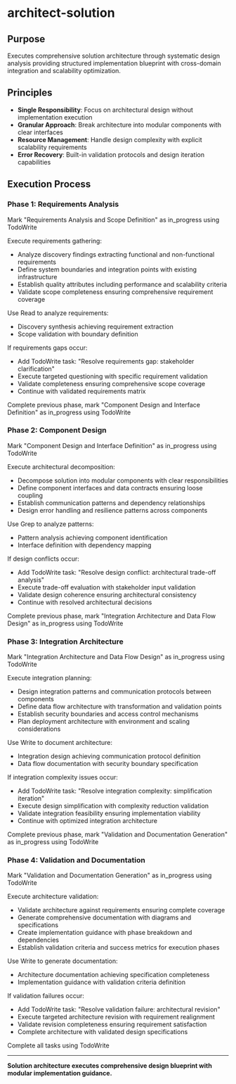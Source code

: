 # architect-solution

## Purpose

Executes comprehensive solution architecture through systematic design analysis providing structured implementation blueprint with cross-domain integration and scalability optimization.

## Principles

- **Single Responsibility**: Focus on architectural design without implementation execution
- **Granular Approach**: Break architecture into modular components with clear interfaces
- **Resource Management**: Handle design complexity with explicit scalability requirements
- **Error Recovery**: Built-in validation protocols and design iteration capabilities

## Execution Process

### Phase 1: Requirements Analysis
Mark "Requirements Analysis and Scope Definition" as in_progress using TodoWrite

Execute requirements gathering:
- Analyze discovery findings extracting functional and non-functional requirements
- Define system boundaries and integration points with existing infrastructure
- Establish quality attributes including performance and scalability criteria
- Validate scope completeness ensuring comprehensive requirement coverage

Use Read to analyze requirements:
- Discovery synthesis achieving requirement extraction
- Scope validation with boundary definition

If requirements gaps occur:
- Add TodoWrite task: "Resolve requirements gap: stakeholder clarification"
- Execute targeted questioning with specific requirement validation
- Validate completeness ensuring comprehensive scope coverage
- Continue with validated requirements matrix

Complete previous phase, mark "Component Design and Interface Definition" as in_progress using TodoWrite

### Phase 2: Component Design
Mark "Component Design and Interface Definition" as in_progress using TodoWrite

Execute architectural decomposition:
- Decompose solution into modular components with clear responsibilities
- Define component interfaces and data contracts ensuring loose coupling
- Establish communication patterns and dependency relationships
- Design error handling and resilience patterns across components

Use Grep to analyze patterns:
- Pattern analysis achieving component identification
- Interface definition with dependency mapping

If design conflicts occur:
- Add TodoWrite task: "Resolve design conflict: architectural trade-off analysis"
- Execute trade-off evaluation with stakeholder input validation
- Validate design coherence ensuring architectural consistency
- Continue with resolved architectural decisions

Complete previous phase, mark "Integration Architecture and Data Flow Design" as in_progress using TodoWrite

### Phase 3: Integration Architecture
Mark "Integration Architecture and Data Flow Design" as in_progress using TodoWrite

Execute integration planning:
- Design integration patterns and communication protocols between components
- Define data flow architecture with transformation and validation points
- Establish security boundaries and access control mechanisms
- Plan deployment architecture with environment and scaling considerations

Use Write to document architecture:
- Integration design achieving communication protocol definition
- Data flow documentation with security boundary specification

If integration complexity issues occur:
- Add TodoWrite task: "Resolve integration complexity: simplification iteration"
- Execute design simplification with complexity reduction validation
- Validate integration feasibility ensuring implementation viability
- Continue with optimized integration architecture

Complete previous phase, mark "Validation and Documentation Generation" as in_progress using TodoWrite

### Phase 4: Validation and Documentation
Mark "Validation and Documentation Generation" as in_progress using TodoWrite

Execute architecture validation:
- Validate architecture against requirements ensuring complete coverage
- Generate comprehensive documentation with diagrams and specifications
- Create implementation guidance with phase breakdown and dependencies
- Establish validation criteria and success metrics for execution phases

Use Write to generate documentation:
- Architecture documentation achieving specification completeness
- Implementation guidance with validation criteria definition

If validation failures occur:
- Add TodoWrite task: "Resolve validation failure: architectural revision"
- Execute targeted architecture revision with requirement realignment
- Validate revision completeness ensuring requirement satisfaction
- Complete architecture with validated design specifications

Complete all tasks using TodoWrite

---

**Solution architecture executes comprehensive design blueprint with modular implementation guidance.**